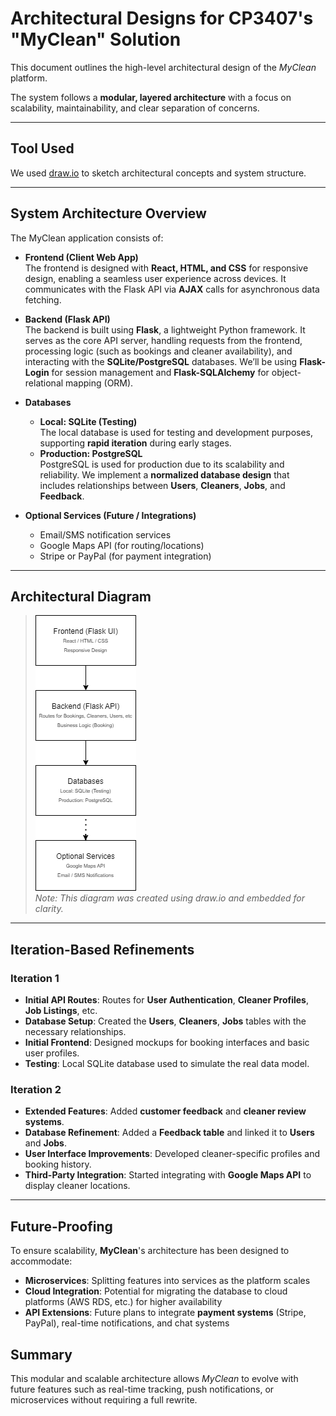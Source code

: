# Architectural Designs for CP3407's "MyClean" Solution

This document outlines the high-level architectural design of the *MyClean* platform.

The system follows a **modular, layered architecture** with a focus on scalability, maintainability, and clear
separation of concerns.

---

## Tool Used

We used [draw.io](https://app.diagrams.net/) to sketch architectural concepts and system structure.

---

## System Architecture Overview

The MyClean application consists of:

- **Frontend (Client Web App)**  
  The frontend is designed with **React, HTML, and CSS** for responsive design, enabling a seamless user experience
  across devices. It communicates with the Flask API via **AJAX** calls for asynchronous data fetching.


- **Backend (Flask API)**  
  The backend is built using **Flask**, a lightweight Python framework. It serves as the core API server, handling
  requests from the frontend, processing logic (such as bookings and cleaner availability), and interacting with the
  **SQLite/PostgreSQL** databases. We’ll be using **Flask-Login** for session management and **Flask-SQLAlchemy** for
  object-relational mapping (ORM).


- **Databases**
    - **Local: SQLite (Testing)**  
      The local database is used for testing and development purposes, supporting **rapid iteration** during early
      stages.
    - **Production: PostgreSQL**  
      PostgreSQL is used for production due to its scalability and reliability. We implement a **normalized database
      design** that includes relationships between **Users**, **Cleaners**, **Jobs**, and **Feedback**.


- **Optional Services (Future / Integrations)**
    - Email/SMS notification services
    - Google Maps API (for routing/locations)
    - Stripe or PayPal (for payment integration)

---

## Architectural Diagram

> ![MyClean Architectural Diagram](/iterations/images/architectural_diagram_v2.drawio.png)  
*Note: This diagram was created using draw.io and embedded for clarity.*

---

## Iteration-Based Refinements

### Iteration 1

- **Initial API Routes**: Routes for **User Authentication**, **Cleaner Profiles**, **Job Listings**, etc.
- **Database Setup**: Created the **Users**, **Cleaners**, **Jobs** tables with the necessary relationships.
- **Initial Frontend**: Designed mockups for booking interfaces and basic user profiles.
- **Testing**: Local SQLite database used to simulate the real data model.

### Iteration 2

- **Extended Features**: Added **customer feedback** and **cleaner review systems**.
- **Database Refinement**: Added a **Feedback table** and linked it to **Users** and **Jobs**.
- **User Interface Improvements**: Developed cleaner-specific profiles and booking history.
- **Third-Party Integration**: Started integrating with **Google Maps API** to display cleaner locations.

---

## Future-Proofing

To ensure scalability, **MyClean**'s architecture has been designed to accommodate:

- **Microservices**: Splitting features into services as the platform scales
- **Cloud Integration**: Potential for migrating the database to cloud platforms (AWS RDS, etc.) for higher availability
- **API Extensions**: Future plans to integrate **payment systems** (Stripe, PayPal), real-time notifications, and chat
  systems

## Summary

This modular and scalable architecture allows *MyClean* to evolve with future features such as real-time tracking, push
notifications, or microservices without requiring a full rewrite.
